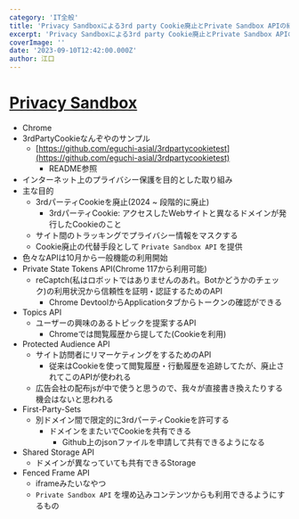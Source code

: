 ```yaml
---
category: 'IT全般'
title: 'Privacy Sandboxによる3rd party Cookie廃止とPrivate Sandbox APIの紹介'
excerpt: 'Privacy Sandboxによる3rd party Cookie廃止とPrivate Sandbox APIの紹介'
coverImage: ''
date: '2023-09-10T12:42:00.000Z'
author: 江口
---
```


# [Privacy Sandbox](https://privacysandbox.com/intl/ja_jp/)

- Chrome
- 3rdPartyCookieなんぞやのサンプル
  - [https://github.com/eguchi-asial/3rdpartycookietest](https://github.com/eguchi-asial/3rdpartycookietest)
	  - README参照
- インターネット上のプライバシー保護を目的とした取り組み
- 主な目的
	- 3rdパーティCookieを廃止(2024 ~ 段階的に廃止)
		- 3rdパーティCookie: アクセスしたWebサイトと異なるドメインが発行したCookieのこと
	- サイト間のトラッキングでプライバシー情報をマスクする
	- Cookie廃止の代替手段として `Private Sandbox API` を提供
- 色々なAPIは10月から一般機能の利用開始
- Private State Tokens API(Chrome 117から利用可能)
	- reCaptch(私はロボットではありませんのあれ。Botかどうかのチェック)の利用状況から信頼性を証明・認証するためのAPI
		- Chrome DevtoolからApplicationタブからトークンの確認ができる
- Topics API
	- ユーザーの興味のあるトピックを提案するAPI
		- Chromeでは閲覧履歴から提してた(Cookieを利用)
- Protected Audience API
	- サイト訪問者にリマーケティングをするためのAPI
		- 従来はCookieを使って閲覧履歴・行動履歴を追跡してたが、廃止されてこのAPIが使われる
	- 広告会社の配布jsが中で使うと思うので、我々が直接書き換えたりする機会はないと思われる
- First-Party-Sets
	- 別ドメイン間で限定的に3rdパーティCookieを許可する
		- ドメインをまたいでCookieを共有できる
			- Github上のjsonファイルを申請して共有できるようになる
- Shared Storage API
	- ドメインが異なっていても共有できるStorage
- Fenced Frame API
	- iframeみたいなやつ
	- `Private Sandbox API` を埋め込みコンテンツからも利用できるようにするもの
